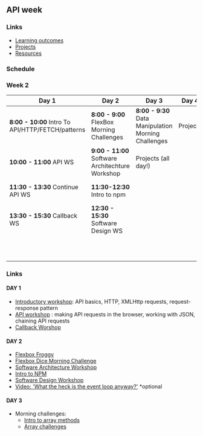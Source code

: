 ## API week

### Links

* [Learning outcomes](/coursebook/week-2/learning-outcomes.md)
* [Projects](/coursebook/week-2/project.md)
* [Resources](/coursebook/week-2/resources.md)

### Schedule
### Week 2
Day 1|Day 2|Day 3|Day 4| Day 5 
---|---|---|---|---
**8:00 - 10:00** Intro To API/HTTP/FETCH/patterns|**8:00 - 9:00** FlexBox Morning Challenges |**8:00 - 9:30** Data Manipulation Morning Challenges| Projects| **8:00 - 9:30** Code review
**10:00 - 11:00** API WS |**9:00 - 11:00** Software Architechture Workshop|Projects (all day!)|| **9:30 - 11:00** Respond to issues
**11:30 - 13:30** Continue API WS|**11:30-12:30** Intro to npm|||**11:30-12:30** Presentation planning
**13:30 - 15:30** Callback WS|**12:30 - 15:30** Software Design WS||| **12:30 - 13:30** Presentations 
|||||**13:30-15:30** Stop Go Continues!

### Links 

#### DAY 1

- [Introductory workshop](https://github.com/shiryz/api-workshop): API basics, HTTP, XMLHttp requests, request-response pattern
- [API workshop](https://github.com/m4v15/ws-github-api) : making API requests in the browser, working with JSON, chaining API requests
- [Callback Worshop](https://github.com/shiryz/call-it-back)


#### DAY 2

- [Flexbox Froggy](http://flexboxfroggy.com/)
- [Flexbox Dice Morning Challenge](https://github.com/smarthutza/flexbox-workshop)
- [Software Architecture Workshop](https://github.com/foundersandcoders/Workshop-Software-Architecture-Design)
- [Intro to NPM](https://github.com/foundersandcoders/npm-introduction)
- [Software Design Workshop](https://github.com/foundersandcoders/ws-software-design-js)
- [Video: 'What the heck is the event loop anyway?'](https://www.youtube.com/watch?v=8aGhZQkoFbQ&t=5s) *optional



#### DAY 3

- Morning challenges:
  - [Intro to array methods](https://github.com/m4v15/array-methods)
  - [Array challenges](https://github.com/foundersandcoders/mc-objects-and-arrays)

